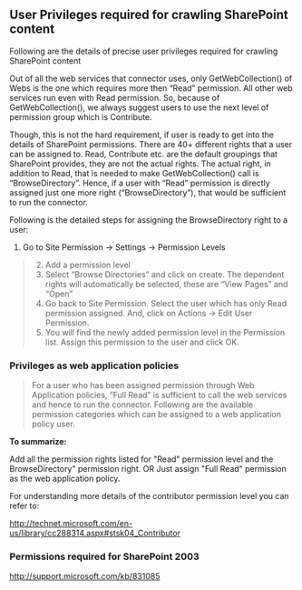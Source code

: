 ## User Privileges required for crawling SharePoint content ##

Following are the details of precise user privileges required for crawling SharePoint content

Out of all the web services that connector uses, only GetWebCollection() of Webs is the one which requires more then “Read” permission. All other web services run even with Read permission. So, because of GetWebCollection(), we always suggest users to use the next level of permission group which is Contribute.

Though, this is not the hard requirement, if user is ready to get into the details of SharePoint permissions. There are 40+ different rights that a user can be assigned to. Read, Contribute etc. are the default groupings that SharePoint provides, they are not the actual rights. The actual right, in addition to Read, that is needed to make GetWebCollection() call is “BrowseDirectory”. Hence, if a user with “Read” permission is directly assigned just one more right (“BrowseDirectory”), that would be sufficient to run the connector.

Following is the detailed steps for assigning the BrowseDirectory right to a user:

  1. Go to Site Permission -> Settings -> Permission Levels
> 2. Add a permission level
> 3. Select “Browse Directories” and click on create. The dependent rights will automatically be selected, these are “View Pages” and “Open”
> 4. Go back to Site Permission. Select the user which has only Read permission assigned. And, click on Actions -> Edit User Permission.
> 5. You will find the newly added permission level in the Permission list. Assign this permission to the user and click OK.




### Privileges as web application policies ###
> For a user who has been assigned permission through Web Application policies, “Full Read” is sufficient to call the web services and hence to run the connector. Following are the available permission categories which can be assigned to a web application policy user.

**To summarize:**

Add all the permission rights listed for "Read" permission level and the BrowseDirectory" permission right.
OR
Just assign "Full Read" permission as the web application policy.

For understanding more details of the contributor permission level you can refer to:

http://technet.microsoft.com/en-us/library/cc288314.aspx#stsk04_Contributor


### Permissions required for SharePoint 2003 ###

http://support.microsoft.com/kb/831085